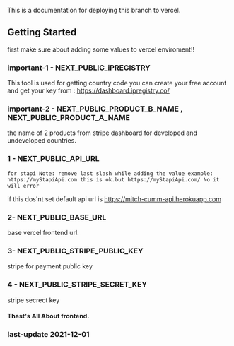 This is a documentation for deploying this branch to vercel.

## Getting Started

first make sure about adding some values to vercel enviroment!!

### important-1 - NEXT_PUBLIC_iPREGISTRY

This tool is used for getting country code you can create your free account
and get your key from : https://dashboard.ipregistry.co/

### important-2 - NEXT_PUBLIC_PRODUCT_B_NAME , NEXT_PUBLIC_PRODUCT_A_NAME

the name of 2 products from stripe dashboard for developed and undeveloped countries.

### 1 - NEXT_PUBLIC_API_URL

    for stapi Note: remove last slash while adding the value example:
    https://myStapiApi.com this is ok.but https://myStapiApi.com/ No it will error

if this dos'nt set default api url is https://mitch-cumm-api.herokuapp.com

### 2- NEXT_PUBLIC_BASE_URL

base vercel frontend url.

### 3- NEXT_PUBLIC_STRIPE_PUBLIC_KEY

stripe for payment public key

### 4 - NEXT_PUBLIC_STRIPE_SECRET_KEY

stripe secrect key

#### Thast's All About frontend.

### last-update 2021-12-01
